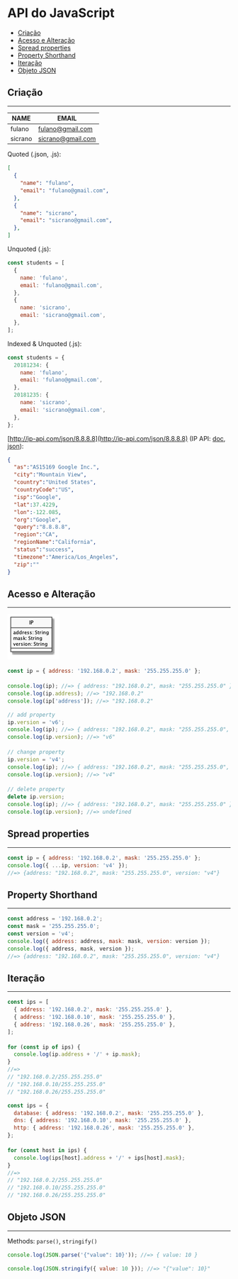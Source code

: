 # API do JavaScript

  - [Criação](#criação)
  - [Acesso e Alteração](#acesso-e-alteração)
  - [Spread properties](#spread-properties)
  - [Property Shorthand](#property-shorthand)
  - [Iteração](#iteração)
  - [Objeto JSON](#objeto-json)


## Criação

---

| NAME    | EMAIL             |
| ------- | ----------------- |
| fulano  | fulano@gmail.com  |
| sicrano | sicrano@gmail.com |

Quoted (.json, .js):

```json
[
  {
    "name": "fulano",
    "email": "fulano@gmail.com",
  },
  {
    "name": "sicrano",
    "email": "sicrano@gmail.com",
  },
]
```

Unquoted (.js):

```js
const students = [
  {
    name: 'fulano',
    email: 'fulano@gmail.com',
  },
  {
    name: 'sicrano',
    email: 'sicrano@gmail.com',
  },
];
```

Indexed & Unquoted (.js):

```js
const students = {
  20181234: {
    name: 'fulano',
    email: 'fulano@gmail.com',
  },
  20181235: {
    name: 'sicrano',
    email: 'sicrano@gmail.com',
  },
};
```

[http://ip-api.com/json/8.8.8.8](http://ip-api.com/json/8.8.8.8) (IP API: [doc](http://ip-api.com/docs/), [json](http://ip-api.com/docs/api:json)):

```json
{
  "as":"AS15169 Google Inc.",
  "city":"Mountain View",
  "country":"United States",
  "countryCode":"US",
  "isp":"Google",
  "lat":37.4229,
  "lon":-122.085,
  "org":"Google",
  "query":"8.8.8.8",
  "region":"CA",
  "regionName":"California",
  "status":"success",
  "timezone":"America/Los_Angeles",
  "zip":""
}
```

## Acesso e Alteração

---

![](assets/object-ip.png)

```js
const ip = { address: '192.168.0.2', mask: '255.255.255.0' };

console.log(ip); //=> { address: "192.168.0.2", mask: "255.255.255.0" }
console.log(ip.address); //=> "192.168.0.2"
console.log(ip['address']); //=> "192.168.0.2"
```

```js
// add property
ip.version = 'v6';
console.log(ip); //=> { address: "192.168.0.2", mask: "255.255.255.0", version: "v6" }
console.log(ip.version); //=> "v6"

// change property
ip.version = 'v4';
console.log(ip); //=> { address: "192.168.0.2", mask: "255.255.255.0", version: "v4" }
console.log(ip.version); //=> "v4"

// delete property
delete ip.version;
console.log(ip); //=> { address: "192.168.0.2", mask: "255.255.255.0" }
console.log(ip.version); //=> undefined
```

## Spread properties

---

```js
const ip = { address: '192.168.0.2', mask: '255.255.255.0' };
console.log({ ...ip, version: 'v4' });
//=> {address: "192.168.0.2", mask: "255.255.255.0", version: "v4"}
```

## Property Shorthand

---

```js
const address = '192.168.0.2';
const mask = '255.255.255.0';
const version = 'v4';
console.log({ address: address, mask: mask, version: version });
console.log({ address, mask, version });
//=> {address: "192.168.0.2", mask: "255.255.255.0", version: "v4"}
```

## Iteração

---

```js
const ips = [
  { address: '192.168.0.2', mask: '255.255.255.0' },
  { address: '192.168.0.10', mask: '255.255.255.0' },
  { address: '192.168.0.26', mask: '255.255.255.0' },
];

for (const ip of ips) {
  console.log(ip.address + '/' + ip.mask);
}
//=>
// "192.168.0.2/255.255.255.0"
// "192.168.0.10/255.255.255.0"
// "192.168.0.26/255.255.255.0"
```

```js
const ips = {
  database: { address: '192.168.0.2', mask: '255.255.255.0' },
  dns: { address: '192.168.0.10', mask: '255.255.255.0' },
  http: { address: '192.168.0.26', mask: '255.255.255.0' },
};

for (const host in ips) {
  console.log(ips[host].address + '/' + ips[host].mask);
}
//=>
// "192.168.0.2/255.255.255.0"
// "192.168.0.10/255.255.255.0"
// "192.168.0.26/255.255.255.0"
```

## Objeto JSON

---

Methods: `parse()`, `stringify()`

```js
console.log(JSON.parse('{"value": 10}')); //=> { value: 10 }
```

```js
console.log(JSON.stringify({ value: 10 })); //=> "{"value": 10}"
```
